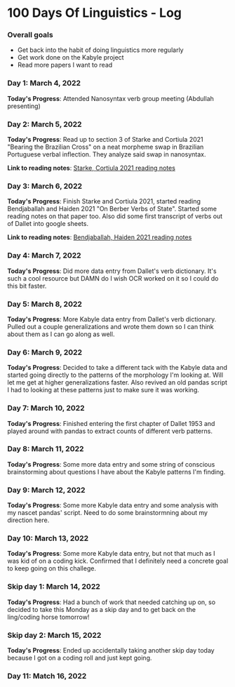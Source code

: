 # 100 Days Of Linguistics - Log

### Overall goals
- Get back into the habit of doing linguistics more regularly
- Get work done on the Kabyle project
- Read more papers I want to read

### Day 1: March 4, 2022 

**Today's Progress**: Attended Nanosyntax verb group meeting (Abdullah presenting)

### Day 2: March 5, 2022 

**Today's Progress**: Read up to section 3 of Starke and Cortiula 2021 "Bearing the Brazilian Cross" on a neat morpheme swap in Brazilian Portuguese verbal inflection. They analyze said swap in nanosyntax.

**Link to reading notes**: [Starke, Cortiula 2021 reading notes](https://github.com/nbbaier/Dendron/blob/968e7774168d1772fe5d2740da0c472f5da19f19/vault/reading.starke-cortiula-2021.md)

### Day 3: March 6, 2022

**Today's Progress**: Finish Starke and Cortiula 2021, started reading Bendjaballah and Haiden 2021 "On Berber Verbs of State". Started some reading notes on that paper too. Also did some first transcript of verbs out of Dallet into google sheets.

**Link to reading notes**: [Bendjaballah, Haiden 2021 reading notes](https://github.com/nbbaier/Dendron/blob/968e7774168d1772fe5d2740da0c472f5da19f19/vault/reading.bendjaballah-haiden-2021.md)

### Day 4: March 7, 2022

**Today's Progress**: Did more data entry from Dallet's verb dictionary. It's such a cool resource but DAMN do I wish OCR worked on it so I could do this bit faster.

### Day 5: March 8, 2022

**Today's Progress**: More Kabyle data entry from Dallet's verb dictionary. Pulled out a couple generalizations and wrote them down so I can think about them as I can go along as well.


### Day 6: March 9, 2022

**Today's Progress**: Decided to take a different tack with the Kabyle data and started going directly to the patterns of the morphology I'm looking at. Will let me get at higher generalizations faster. Also revived an old pandas script I had to looking at these patterns just to make sure it was working. 

### Day 7: March 10, 2022

**Today's Progress**: Finished entering the first chapter of Dallet 1953 and played around with pandas to extract counts of different verb patterns.


### Day 8: March 11, 2022

**Today's Progress**: Some more data entry and some string of conscious brainstorming about questions I have about the Kabyle patterns I'm finding. 


### Day 9: March 12, 2022

**Today's Progress**: Some more Kabyle data entry and some analysis with my nascet pandas' script. Need to do some brainstormning about my direction here.


### Day 10: March 13, 2022

**Today's Progress**: Some more Kabyle data entry, but not that much as I was kid of on a coding kick. Confirmed that I definitely need a concrete goal to keep going on this challege.

### Skip day 1: March 14, 2022

**Today's Progress**: Had a bunch of work that needed catching up on, so decided to take this Monday as a skip day and to get back on the ling/coding horse tomorrow! 

### Skip day 2: March 15, 2022
**Today's Progress**: Ended up accidentally taking another skip day today because I got on a coding roll and just kept going. 

### Day 11: Match 16, 2022
<!-- ### Day 11: 3/16/2022
### Day 12: 3/17/2022
### Day 13: 3/18/2022
### Day 14: 3/19/2022
### Day 15: 3/20/2022
### Day 16: 3/21/2022
### Day 17: 3/22/2022
### Day 18: 3/23/2022
### Day 19: 3/24/2022
### Day 20: 3/25/2022
### Day 21: 3/26/2022
### Day 22: 3/27/2022
### Day 23: 3/28/2022
### Day 24: 3/29/2022
### Day 25: 3/30/2022
### Day 26: 3/31/2022
### Day 27: 4/1/2022
### Day 28: 4/2/2022
### Day 29: 4/3/2022
### Day 30: 4/4/2022
### Day 31: 4/5/2022
### Day 32: 4/6/2022
### Day 33: 4/7/2022
### Day 34: 4/8/2022
### Day 35: 4/9/2022
### Day 36: 4/10/2022
### Day 37: 4/11/2022
### Day 38: 4/12/2022
### Day 39: 4/13/2022
### Day 40: 4/14/2022
### Day 41: 4/15/2022
### Day 42: 4/16/2022
### Day 43: 4/17/2022
### Day 44: 4/18/2022
### Day 45: 4/19/2022
### Day 46: 4/20/2022
### Day 47: 4/21/2022
### Day 48: 4/22/2022
### Day 49: 4/23/2022
### Day 50: 4/24/2022
### Day 51: 4/25/2022
### Day 52: 4/26/2022
### Day 53: 4/27/2022
### Day 54: 4/28/2022
### Day 55: 4/29/2022
### Day 56: 4/30/2022
### Day 57: 5/1/2022
### Day 58: 5/2/2022
### Day 59: 5/3/2022
### Day 60: 5/4/2022
### Day 61: 5/5/2022
### Day 62: 5/6/2022
### Day 63: 5/7/2022
### Day 64: 5/8/2022
### Day 65: 5/9/2022
### Day 66: 5/10/2022
### Day 67: 5/11/2022
### Day 68: 5/12/2022
### Day 69: 5/13/2022
### Day 70: 5/14/2022
### Day 71: 5/15/2022
### Day 72: 5/16/2022
### Day 73: 5/17/2022
### Day 74: 5/18/2022
### Day 75: 5/19/2022
### Day 76: 5/20/2022
### Day 77: 5/21/2022
### Day 78: 5/22/2022
### Day 79: 5/23/2022
### Day 80: 5/24/2022
### Day 81: 5/25/2022
### Day 82: 5/26/2022
### Day 83: 5/27/2022
### Day 84: 5/28/2022
### Day 85: 5/29/2022
### Day 86: 5/30/2022
### Day 87: 5/31/2022
### Day 88: 6/1/2022
### Day 89: 6/2/2022
### Day 90: 6/3/2022
### Day 91: 6/4/2022
### Day 92: 6/5/2022
### Day 93: 6/6/2022
### Day 94: 6/7/2022
### Day 95: 6/8/2022
### Day 96: 6/9/2022
### Day 97: 6/10/2022
### Day 98: 6/11/2022
### Day 99: 6/12/2022
### Day 100: 6/13/2022 -->
